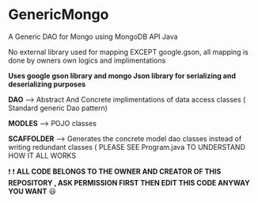 # GenericMongo
A Generic DAO for Mongo using MongoDB API Java

No external library used for mapping EXCEPT google.gson, all mapping is done by owners own logics and implimentations

**Uses google gson library and mongo Json library for serializing and deserializing purposes**

**DAO** --> Abstract And Concrete implimentations of data access classes ( Standard generic Dao pattern)

**MODLES** --> POJO classes

**SCAFFOLDER** --> Generates the concrete model dao classes instead of writing redundant classes ( PLEASE SEE Program.java TO UNDERSTAND HOW IT ALL WORKS  


 :heavy_exclamation_mark:  :heavy_exclamation_mark: **ALL CODE BELONGS TO THE OWNER AND CREATOR OF THIS REPOSITORY , ASK PERMISSION FIRST THEN EDIT THIS CODE ANYWAY YOU WANT**  :smiley:



